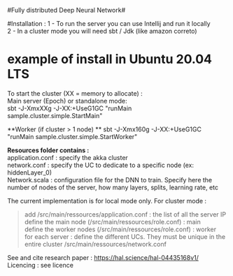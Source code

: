 #Fully distributed Deep Neural Network#   

#Installation : 
1 - To run the server you can use Intellij and run it locally  
2 - In a cluster mode you will need sbt / Jdk (like amazon correto)  

# example of install in Ubuntu 20.04 LTS


To start the cluster (XX = memory to allocate) :    
Main server (Epoch) or standalone mode:    
sbt -J-XmxXXg -J-XX:+UseG1GC "runMain sample.cluster.simple.StartMain"   

**Worker (if cluster > 1 node)  **
sbt -J-Xmx160g -J-XX:+UseG1GC "runMain sample.cluster.simple.StartWorker"    

**Resources folder contains :**   
application.conf : specify the akka cluster   
network.conf : specify the UC to dedicate to a specific node (ex: hiddenLayer_0)   
Network.scala : configuration file for the DNN to train. Specify here the number of nodes of the server, how many layers, splits, learning rate, etc  

The current implementation is for local mode only.
For cluster mode :
> add /src/main/ressources/application.conf : the list of all the server IP  
> define the main node (/src/main/ressources/role.conf) : main  
> define the worker nodes (/src/main/ressources/role.conf) : worker  
> for each server : define the different UCs. They must be unique in the entire cluster  /src/main/ressources/network.conf

See and cite research paper : https://hal.science/hal-04435168v1/
Licencing : see licence
